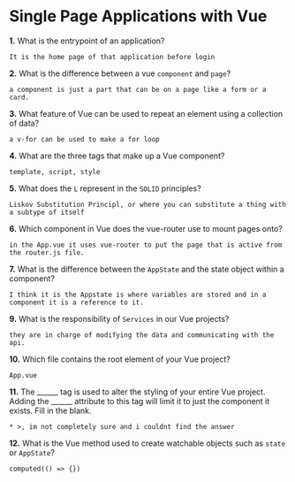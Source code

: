 # Single Page Applications with Vue

**1.** What is the entrypoint of an application?
<!-- enter you answer in the space below -->
```
It is the home page of that application before login
```
**2.** What is the difference between a vue `component` and `page`?
<!-- enter you answer in the space below -->
```
a component is just a part that can be on a page like a form or a card.
```
**3.** What feature of Vue can be used to repeat an element using a collection of data?
<!-- enter you answer in the space below -->
```
a v-for can be used to make a for loop
```
**4.** What are the three tags that make up a Vue component?
<!-- enter you answer in the space below -->
```
template, script, style
```
**5.** What does the `L` represent in the `SOLID` principles?
<!-- enter you answer in the space below -->
```
Liskov Substitution Principl, or where you can substitute a thing with a subtype of itself
```
**6.** Which component in Vue does the vue-router use to mount pages onto?
<!-- enter you answer in the space below -->
```
in the App.vue it uses vue-router to put the page that is active from the router.js file.
```
**7.** What is the difference between the `AppState` and the state object within a component?
<!-- enter you answer in the space below -->
```
I think it is the Appstate is where variables are stored and in a component it is a reference to it.
```
**9.** What is the responsibility of `Services` in our Vue projects?
<!-- enter you answer in the space below -->
```
they are in charge of modifying the data and communicating with the api.
```
**10.** Which file contains the root element of your Vue project?
<!-- enter you answer in the space below -->
```
App.vue
```
**11.** The ______ tag is used to alter the styling of your entire Vue project.  Adding the ______ attribute to this tag will limit it to just the component it exists.  Fill in the blank.
<!-- enter you answer in the space below -->
```
* >, im not completely sure and i couldnt find the answer
```
**12.** What is the Vue method used to create watchable objects such as `state` or `AppState`?
<!-- enter you answer in the space below -->
```
computed(() => {})
```